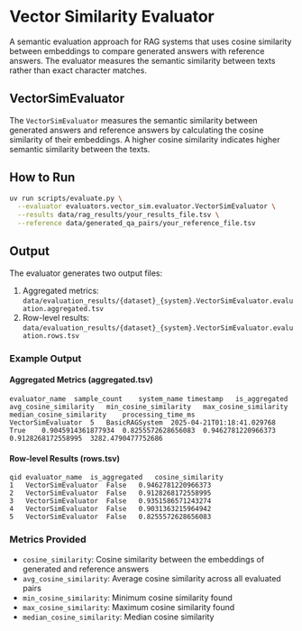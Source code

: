 # Vector Similarity Evaluator

A semantic evaluation approach for RAG systems that uses cosine similarity between embeddings to compare generated answers with reference answers. The evaluator measures the semantic similarity between texts rather than exact character matches.

## VectorSimEvaluator

The `VectorSimEvaluator` measures the semantic similarity between generated answers and reference answers by calculating the cosine similarity of their embeddings. A higher cosine similarity indicates higher semantic similarity between the texts.

## How to Run

```bash
uv run scripts/evaluate.py \
  --evaluator evaluators.vector_sim.evaluator.VectorSimEvaluator \
  --results data/rag_results/your_results_file.tsv \
  --reference data/generated_qa_pairs/your_reference_file.tsv
```

## Output

The evaluator generates two output files:

1. Aggregated metrics: `data/evaluation_results/{dataset}_{system}.VectorSimEvaluator.evaluation.aggregated.tsv`
2. Row-level results: `data/evaluation_results/{dataset}_{system}.VectorSimEvaluator.evaluation.rows.tsv`

### Example Output

#### Aggregated Metrics (aggregated.tsv)

```tsv
evaluator_name	sample_count	system_name	timestamp	is_aggregated	avg_cosine_similarity	min_cosine_similarity	max_cosine_similarity	median_cosine_similarity	processing_time_ms
VectorSimEvaluator	5	BasicRAGSystem	2025-04-21T01:18:41.029768	True	0.9045914361877934	0.8255572628656083	0.9462781220966373	0.9128268172558995	3282.4790477752686
```

#### Row-level Results (rows.tsv)

```tsv
qid	evaluator_name	is_aggregated	cosine_similarity
1	VectorSimEvaluator	False	0.9462781220966373
2	VectorSimEvaluator	False	0.9128268172558995
3	VectorSimEvaluator	False	0.9351586571243274
4	VectorSimEvaluator	False	0.9031363215964942
5	VectorSimEvaluator	False	0.8255572628656083
```

### Metrics Provided

- `cosine_similarity`: Cosine similarity between the embeddings of generated and reference answers
- `avg_cosine_similarity`: Average cosine similarity across all evaluated pairs
- `min_cosine_similarity`: Minimum cosine similarity found
- `max_cosine_similarity`: Maximum cosine similarity found
- `median_cosine_similarity`: Median cosine similarity

